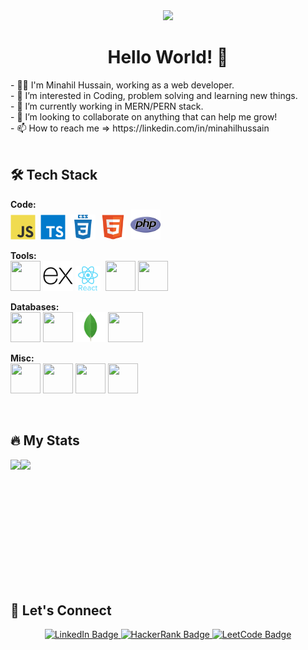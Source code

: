 
<div id="header" align="center">
  <img src="https://camo.githubusercontent.com/40c6c5d9ac1c62d554de0b9b7be4beadb207816b0e42f8dc2fed05b9e7561f70/68747470733a2f2f6d69726f2e6d656469756d2e636f6d2f6d61782f313430302f312a7164415731546a434e353768316c6275757a766368672e676966" width="200"/>
<h1>Hello World! 👋 </h1>
</div>
- 👩‍💻 I'm Minahil Hussain, working as a web developer.<br/>
- 👀 I’m interested in Coding, problem solving and learning new things.<br/>
- 🌱 I’m currently working in MERN/PERN stack.<br/>
- 💞️ I’m looking to collaborate on anything that can help me grow!<br/>
- 📫 How to reach me => https://linkedin.com/in/minahilhussain<br/><br/>

## 🛠️ Tech Stack 
<div>
  <p><strong>Code: </strong><br/>
  <img src="https://github.com/devicons/devicon/blob/master/icons/javascript/javascript-original.svg" title="JavaScript" alt="JavaScript" width="40" height="40"/>&nbsp;
  <img src="https://github.com/devicons/devicon/blob/master/icons/typescript/typescript-original.svg" title="Redux" alt="Redux " width="40" height="40"/>&nbsp;
  <img src="https://github.com/devicons/devicon/blob/master/icons/css3/css3-plain-wordmark.svg"  title="CSS3" alt="CSS" width="40" height="40"/>&nbsp;
  <img src="https://github.com/devicons/devicon/blob/master/icons/html5/html5-original.svg" title="HTML5" alt="HTML" width="40" height="40"/>&nbsp;
  <img style="height:3rem;width:3rem;" src="https://github.com/devicons/devicon/blob/master/icons/php/php-original.svg" />
</p>
<p><strong> Tools: </strong><br/>
  <img style="height:3rem;width:3rem;" src="https://img.icons8.com/color/512/nodejs.png" />
  <img style="height:3rem;width:3rem;" src="https://github.com/devicons/devicon/blob/master/icons/express/express-original.svg" />
  <img src="https://github.com/devicons/devicon/blob/master/icons/react/react-original-wordmark.svg" title="React" alt="React" width="40" height="40"/>&nbsp;
  <img style="height:3rem;width:3rem;" src="https://img.icons8.com/color/512/nestjs.png" />
  <img style="height:3rem;width:3rem;" src="https://img.icons8.com/color/512/nextjs.png" />
</p>
<p><strong> Databases: </strong><br/>
  <img style="height:3rem;width:3rem;" src="https://img.icons8.com/color/512/postgreesql.png" />
  <img style="height:3rem;width:3rem;" src="https://img.icons8.com/color/512/mysql-logo.png" />
  <img style="height:3rem;width:3rem;" src="https://github.com/devicons/devicon/blob/master/icons/mongodb/mongodb-original.svg" />
  <img  style="height:3rem;width:3.5rem;" src="https://upload.wikimedia.org/wikipedia/commons/thumb/3/38/SQLite370.svg/1200px-SQLite370.svg.png" />
</p>  
<p><strong> Misc: </strong><br/>
 <img style="height:3rem;width:3rem;" src="https://img.icons8.com/color/512/git.png" />
 <img style="height:3rem;width:3rem;" src="https://img.icons8.com/color/512/github.png" />
 <img style="height:3rem;width:3rem;" src="https://img.icons8.com/color/512/graphql.png" />
<!--  <img style="height:3rem;width:3rem;" src="https://img.icons8.com/color/512/api-settings.png" /> -->
 <img style="height:3rem;width:3rem;" src="https://img.icons8.com/color/512/java-coffee-cup-logo--v1.png" />
</p>
<br/>

## 🔥 My Stats
<!-- [![GitHub Streak](http://github-readme-streak-stats.herokuapp.com?user=minahilhussain&theme=dark&background=000000)](http://github-readme-streak-stats.herokuapp.com?user=minahilhussain&theme=dark&background=000000)
<br/>
[![Langs](https://github-readme-stats.vercel.app/api/top-langs/?username=minahilhussain&layout=compact&hide=scss&theme=dark&background=000000)](https://github-readme-stats.vercel.app/api/top-langs/?username=minahilhussain&layout=compact&hide=scss&theme=dark&background=000000)

 <br />
 <br /> -->
<div style="display: flex; flex-direction: row; height: 200px">
 <img class="img" src="http://github-readme-streak-stats.herokuapp.com?user=minahilhussain&theme=dark&background=000000" />
 <img class="img" src="https://github-readme-stats.vercel.app/api/top-langs/?username=minahilhussain&layout=compact&hide=scss&theme=dark&background=000000" />
</div>

## 🔗 Let's Connect 
<div id="badges" align="center">
  <a href="https://www.linkedin.com/in/minahilhussain">
    <img src="https://img.shields.io/badge/LinkedIn-blue?style=for-the-badge&logo=linkedin&logoColor=white" alt="LinkedIn Badge"/>
  </a>
  <a href="https://www.hackerrank.com/minahilhussain">
    <img src="https://img.shields.io/badge/hackerrank-green?style=for-the-badge&logo=hackerrank&logoColor=white" alt="HackerRank Badge"/>
  </a>
  <a href="https://leetcode.com/minahilhussain/">
    <img src="https://img.shields.io/badge/Leetcode-orange?style=for-the-badge&logo=leetcode&logoColor=white" alt="LeetCode Badge"/>
  </a>
</div>

<br />

<!---
minahilhussain/minahilhussain is a ✨ special ✨ repository because its `README.md` (this file) appears on your GitHub profile.
You can click the Preview link to take a look at your changes.
--->

